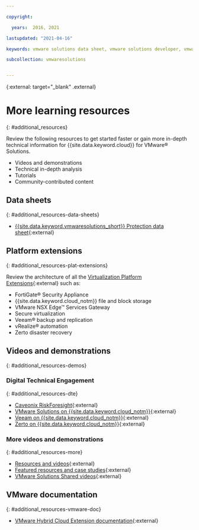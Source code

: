 ```yaml
---

copyright:

  years:  2016, 2021

lastupdated: "2021-04-16"

keywords: vmware solutions data sheet, vmware solutions developer, vmware solutions video

subcollection: vmwaresolutions


---
```


{:external: target="_blank" .external}

# More learning resources
{: #additional_resources}

Review the following resources to get started faster or gain more in-depth technical information for {{site.data.keyword.cloud}} for VMware® Solutions.
* Videos and demonstrations
* Technical in-depth analysis
* Tutorials
* Community-contributed content

## Data sheets
{: #additional_resources-data-sheets}

* [{{site.data.keyword.vmwaresolutions_short}} Protection data sheet](https://www.ibm.com/software/reports/compatibility/clarity-reports/report/html/softwareReqsForProduct?deliverableId=236C87407E7411E6BA51E79BE9476040){:external}

## Platform extensions
{: #additional_resources-plat-extensions}

Review the architecture of all the [Virtualization Platform Extensions](https://www.ibm.com/cloud/architecture/architectures/virtualizationArchitecture/extensions){:external} such as:
* FortiGate® Security Appliance
* {{site.data.keyword.cloud_notm}} file and block storage
* VMware NSX Edge™ Services Gateway
* Secure virtualization
* Veeam® backup and replication
* vRealize® automation
* Zerto disaster recovery

## Videos and demonstrations
{: #additional_resources-demos}

### Digital Technical Engagement
{: #additional_resources-dte}

* [Caveonix RiskForesight](https://www.ibm.com/demos/collection/Caveonix-RiskForesight-on-IBM-Cloud/){:external}
* [VMware Solutions on {{site.data.keyword.cloud_notm}}](https://www.ibm.com/demos/collection/IBM-Cloud-for-VMware-Solutions/){:external}
* [Veeam on {{site.data.keyword.cloud_notm}}](https://www.ibm.com/demos/collection/Veeam-on-IBM-Cloud){:external}
* [Zerto on {{site.data.keyword.cloud_notm}}](https://www.ibm.com/demos/collection/Zerto-on-IBM-Cloud){:external}

### More videos and demonstrations
{: #additional_resources-more}

* [Resources and videos](https://www.ibm.com/cloud/architecture/architectures/virtualizationArchitecture/resources){:external}
* [Featured resources and case studies](https://www.ibm.com/cloud/vmware){:external}
* [VMware Solutions Shared videos](https://www.youtube.com/playlist?list=PLIsX_jY0PwvU4fJ28go4QOau2xdHLXvmE){:external}

## VMware documentation
{: #additional_resources-vmware-doc}

* [VMware Hybrid Cloud Extension documentation](https://cloud.vmware.com/vmware-hcx/resources){:external}
